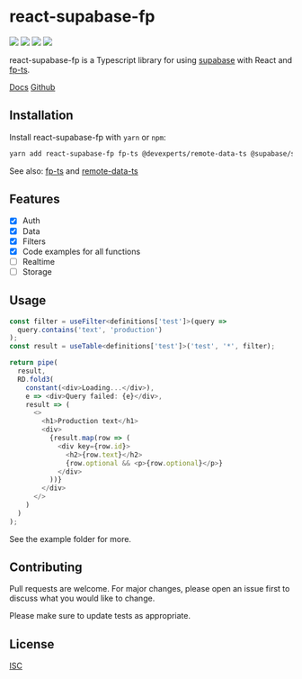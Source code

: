 # react-supabase-fp

![](https://img.shields.io/bundlephobia/min/react-supabase-fp?label=bundle%20size)
![](https://img.shields.io/npm/dw/react-supabase-fp)
![](https://img.shields.io/npm/l/react-supabase-fp)
[![](https://img.shields.io/npm/v/react-supabase-fp)][npm]

react-supabase-fp is a Typescript library for using
[supabase](https://supabase.io) with React and
[fp-ts](https://gcanti.github.io/fp-ts/).

[Docs](https://ar1a.github.io/react-supabase-fp/)
[Github](https://www.github.com/ar1a/react-supabase-fp)

## Installation

Install react-supabase-fp with `yarn` or `npm`:

```bash
yarn add react-supabase-fp fp-ts @devexperts/remote-data-ts @supabase/supabase-js
```

See also: [fp-ts](https://gcanti.github.io/fp-ts/) and [remote-data-ts](https://github.com/devexperts/remote-data-ts)

## Features

- [x] Auth
- [x] Data
- [x] Filters
- [x] Code examples for all functions
- [ ] Realtime
- [ ] Storage

## Usage

```ts
const filter = useFilter<definitions['test']>(query =>
  query.contains('text', 'production')
);
const result = useTable<definitions['test']>('test', '*', filter);

return pipe(
  result,
  RD.fold3(
    constant(<div>Loading...</div>),
    e => <div>Query failed: {e}</div>,
    result => (
      <>
        <h1>Production text</h1>
        <div>
          {result.map(row => (
            <div key={row.id}>
              <h2>{row.text}</h2>
              {row.optional && <p>{row.optional}</p>}
            </div>
          ))}
        </div>
      </>
    )
  )
);
```

See the example folder for more.

## Contributing

Pull requests are welcome. For major changes, please open an issue first to
discuss what you would like to change.

Please make sure to update tests as appropriate.

## License

[ISC](https://choosealicense.com/licenses/isc/)

[npm]: https://www.npmjs.com/package/react-supabase-fp

